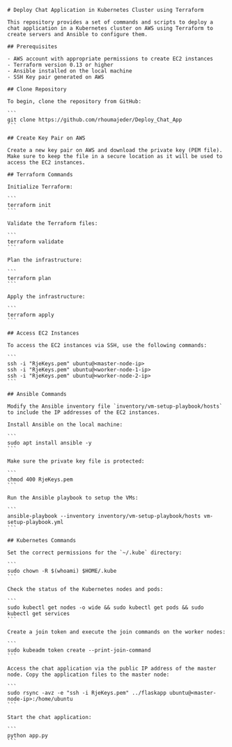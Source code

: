     # Deploy Chat Application in Kubernetes Cluster using Terraform
    
    This repository provides a set of commands and scripts to deploy a chat application in a Kubernetes cluster on AWS using Terraform to create servers and Ansible to configure them.
    
    ## Prerequisites
    
    - AWS account with appropriate permissions to create EC2 instances
    - Terraform version 0.13 or higher
    - Ansible installed on the local machine
    - SSH Key pair generated on AWS
    
    ## Clone Repository
    
    To begin, clone the repository from GitHub:
    
    ```
    git clone https://github.com/rhoumajeder/Deploy_Chat_App
    ```
    
    ## Create Key Pair on AWS
    
    Create a new key pair on AWS and download the private key (PEM file). Make sure to keep the file in a secure location as it will be used to access the EC2 instances.
    
    ## Terraform Commands
    
    Initialize Terraform:
    
    ```
    terraform init
    ```
    
    Validate the Terraform files:
    
    ```
    terraform validate
    ```
    
    Plan the infrastructure:
    
    ```
    terraform plan
    ```
    
    Apply the infrastructure:
    
    ```
    terraform apply
    ```
    
    ## Access EC2 Instances
    
    To access the EC2 instances via SSH, use the following commands:
    
    ```
    ssh -i "RjeKeys.pem" ubuntu@<master-node-ip>
    ssh -i "RjeKeys.pem" ubuntu@<worker-node-1-ip>
    ssh -i "RjeKeys.pem" ubuntu@<worker-node-2-ip>
    ```
    
    ## Ansible Commands
    
    Modify the Ansible inventory file `inventory/vm-setup-playbook/hosts` to include the IP addresses of the EC2 instances.
    
    Install Ansible on the local machine:
    
    ```
    sudo apt install ansible -y
    ```
    
    Make sure the private key file is protected:
    
    ```
    chmod 400 RjeKeys.pem
    ```
    
    Run the Ansible playbook to setup the VMs:
    
    ```
    ansible-playbook --inventory inventory/vm-setup-playbook/hosts vm-setup-playbook.yml
    ```
    
    ## Kubernetes Commands
    
    Set the correct permissions for the `~/.kube` directory:
    
    ```
    sudo chown -R $(whoami) $HOME/.kube
    ```
    
    Check the status of the Kubernetes nodes and pods:
    
    ```
    sudo kubectl get nodes -o wide && sudo kubectl get pods && sudo kubectl get services
    ```
    
    Create a join token and execute the join commands on the worker nodes:
    
    ```
    sudo kubeadm token create --print-join-command
    ```
    
    Access the chat application via the public IP address of the master node. Copy the application files to the master node:
    
    ```
    sudo rsync -avz -e "ssh -i RjeKeys.pem" ../flaskapp ubuntu@<master-node-ip>:/home/ubuntu
    ```
    
    Start the chat application:
    
    ```
    python app.py
    ```
